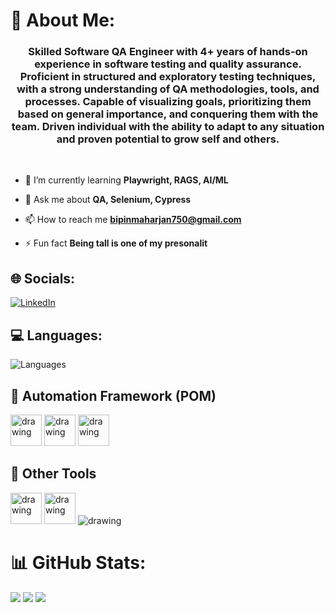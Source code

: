 # 💫 About Me:
<h3 align="center"><p align-left>
Skilled Software QA Engineer with 4+ years of hands-on experience in software testing and quality assurance. Proficient in structured and exploratory testing techniques, with a strong understanding of QA methodologies, tools, and processes. Capable of visualizing goals, prioritizing them based on general importance, and conquering them with the team. Driven individual with the ability to adapt to any situation and proven potential to grow self and others.

</p></h3>

</br>

- 🌱 I’m currently learning **Playwright, RAGS, AI/ML**

- 💬 Ask me about **QA, Selenium, Cypress**

- 📫 How to reach me **bipinmaharjan750@gmail.com**

- ⚡ Fun fact **Being tall is one of my presonalit**

## 🌐 Socials:
[![LinkedIn](https://img.shields.io/badge/LinkedIn-%230077B5.svg?logo=linkedin&logoColor=white)](https://linkedin.com/in/mabipin) 

## :computer: Languages:
![Languages](https://skillicons.dev/icons?i=py,js,java,cs) 

## :bullettrain_front: Automation Framework (POM)

<p><img src="https://skillicons.dev/icons?i=selenium" alt="drawing" width="50"/>
<img src="https://static-00.iconduck.com/assets.00/cypress-icon-2048x2048-swmlmjca.png" alt="drawing" width="50"/>
<img src="https://playwright.dev/img/playwright-logo.svg" alt="drawing" width="50"/>
<p>

## :construction_worker: Other Tools
<p>
<img src="https://www.svgrepo.com/show/354202/postman-icon.svg" alt="drawing" width="50"/>
<img src="https://jmeter.apache.org/images/logo.svg" color="white" alt="drawing" width="50"/>
<img src="https://skillicons.dev/icons?i=git,kubernetes,docker,gitlab,bitbucket,github" alt="drawing"/>

<p>

# 📊 GitHub Stats:
![](https://github-readme-stats.vercel.app/api?username=geeksgod&theme=dark&hide_border=false&include_all_commits=true&count_private=true)
![](https://github-readme-streak-stats.herokuapp.com/?user=geeksgod&theme=dark&hide_border=false)
![](https://github-readme-stats.vercel.app/api/top-langs/?username=geeksgod&theme=dark&hide_border=false&include_all_commits=true&count_private=true&layout=compact)

